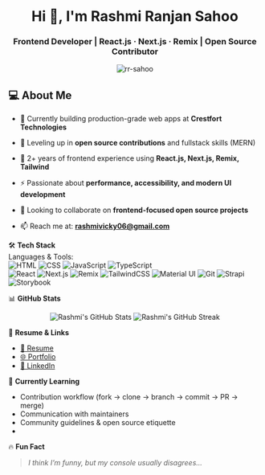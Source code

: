 <h1 align="center">Hi 👋, I'm Rashmi Ranjan Sahoo</h1>
<h3 align="center">Frontend Developer | React.js · Next.js · Remix | Open Source Contributor</h3>

<p align="center">
  <img src="https://komarev.com/ghpvc/?username=rr-sahoo&label=Profile%20views&color=0e75b6&style=flat" alt="rr-sahoo" />
</p>

## 💻 About Me

- 🔭 Currently building production-grade web apps at **Crestfort Technologies**

- 🌱 Leveling up in **open source contributions** and fullstack skills (MERN)  

- 📌 2+ years of frontend experience using **React.js, Next.js, Remix, Tailwind**  

- ⚡ Passionate about **performance, accessibility, and modern UI development**  

- 🤝 Looking to collaborate on **frontend-focused open source projects**  

- 📫 Reach me at: **rashmivicky06@gmail.com**


🛠 **Tech Stack**  
Languages & Tools:  
![HTML](https://img.shields.io/badge/-HTML5-E34F26?style=flat&logo=html5&logoColor=white)
![CSS](https://img.shields.io/badge/-CSS3-1572B6?style=flat&logo=css3)
![JavaScript](https://img.shields.io/badge/-JavaScript-F7DF1E?style=flat&logo=javascript&logoColor=black)
![TypeScript](https://img.shields.io/badge/-TypeScript-3178C6?style=flat&logo=typescript&logoColor=white)  
![React](https://img.shields.io/badge/-React-61DAFB?style=flat&logo=react)
![Next.js](https://img.shields.io/badge/-Next.js-000000?style=flat&logo=nextdotjs)
![Remix](https://img.shields.io/badge/-Remix-000000?style=flat&logo=remix)
![TailwindCSS](https://img.shields.io/badge/-TailwindCSS-38B2AC?style=flat&logo=tailwindcss)
![Material UI](https://img.shields.io/badge/-MaterialUI-0081CB?style=flat&logo=mui)
![Git](https://img.shields.io/badge/-Git-F05032?style=flat&logo=git)
![Strapi](https://img.shields.io/badge/-Strapi-4945FF?style=flat&logo=strapi)
![Storybook](https://img.shields.io/badge/-Storybook-FF4785?style=flat&logo=storybook)

📊 **GitHub Stats**  
<p align="center">
  <img src="https://github-readme-stats.vercel.app/api?username=rr-sahoo&show_icons=true&theme=radical" alt="Rashmi's GitHub Stats" />
  <img src="https://github-readme-streak-stats.herokuapp.com/?user=rr-sahoo&theme=radical" alt="Rashmi's GitHub Streak" />
</p>

📄 **Resume & Links**
- [📄 Resume](https://drive.google.com/file/d/1RvU_FZyWTjr1r54f4uTafQsA8oHwix5E/view?usp=sharing)
- [🌐 Portfolio](https://rr-sahoo.github.io/)
- [🔗 LinkedIn](https://www.linkedin.com/in/rr-sahoo/)

🧠 **Currently Learning**  
- Contribution workflow (fork → clone → branch → commit → PR → merge)
- Communication with maintainers
- Community guidelines & open source etiquette
- 
🔥 **Fun Fact**  
> _I think I’m funny, but my console usually disagrees..._
